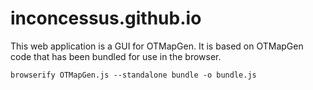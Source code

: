 # inconcessus.github.io

This web application is a GUI for OTMapGen. It is based on OTMapGen code that has been bundled for use in the browser.

    browserify OTMapGen.js --standalone bundle -o bundle.js
